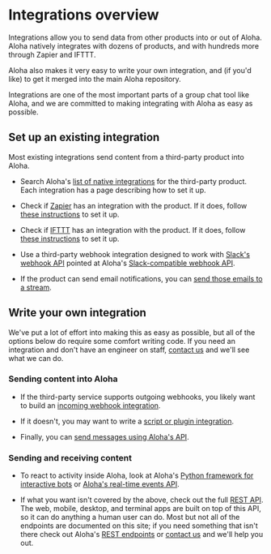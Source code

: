 # Integrations overview

Integrations allow you to send data from other products into or out of
Aloha. Aloha natively integrates with dozens of products, and with hundreds
more through Zapier and IFTTT.

Aloha also makes it very easy to write your own integration, and (if you'd
like) to get it merged into the main Aloha repository.

Integrations are one of the most important parts of a group chat tool like
Aloha, and we are committed to making integrating with Aloha as easy as
possible.

## Set up an existing integration

Most existing integrations send content from a third-party product into
Aloha.

* Search Aloha's [list of native integrations](/integrations) for the
  third-party product. Each integration has a page describing how to set it
  up.

* Check if [Zapier](https://zapier.com/apps) has an integration with the
  product. If it does, follow [these instructions](/integrations/doc/zapier)
  to set it up.

* Check if [IFTTT](https://ifttt.com/search) has an integration with the
  product. If it does, follow [these instructions](/integrations/doc/ifttt)
  to set it up.

* Use a third-party webhook integration designed to work with
  [Slack's webhook API](https://api.slack.com/messaging/webhooks)
  pointed at Aloha's
  [Slack-compatible webhook API](/integrations/slack/slack_incoming).

* If the product can send email notifications, you can
  [send those emails to a stream](/help/message-a-stream-by-email).

## Write your own integration

We've put a lot of effort into making this as easy as possible, but
all of the options below do require some comfort writing code. If you
need an integration and don't have an engineer on staff, [contact
us](/help/contact-support) and we'll see what we can do.

### Sending content into Aloha

* If the third-party service supports outgoing webhooks, you likely want to
  build an [incoming webhook integration](/api/incoming-webhooks-overview).

* If it doesn't, you may want to write a
  [script or plugin integration](/api/non-webhook-integrations).

* Finally, you can
  [send messages using Aloha's API](/api/send-message).

### Sending and receiving content

* To react to activity inside Aloha, look at Aloha's
  [Python framework for interactive bots](/api/running-bots) or
  [Aloha's real-time events API](/api/get-events).

* If what you want isn't covered by the above, check out the full
  [REST API](/api/rest). The web, mobile, desktop, and terminal apps are
  built on top of this API, so it can do anything a human user can do. Most
  but not all of the endpoints are documented on this site; if you need
  something that isn't there check out Aloha's
  [REST endpoints](https://github.com/zulip/zulip/blob/main/zproject/urls.py)
  or [contact us](/help/contact-support) and we'll help you out.
